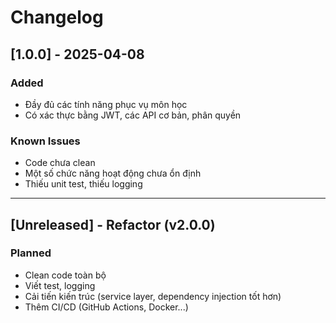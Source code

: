 # Changelog

## [1.0.0] - 2025-04-08
### Added
- Đầy đủ các tính năng phục vụ môn học
- Có xác thực bằng JWT, các API cơ bản, phân quyền

### Known Issues
- Code chưa clean
- Một số chức năng hoạt động chưa ổn định
- Thiếu unit test, thiếu logging

---

## [Unreleased] - Refactor (v2.0.0)
### Planned
- Clean code toàn bộ
- Viết test, logging
- Cải tiến kiến trúc (service layer, dependency injection tốt hơn)
- Thêm CI/CD (GitHub Actions, Docker...)
